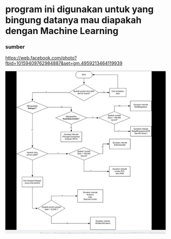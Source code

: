 # program ini digunakan untuk yang bingung datanya mau diapakah dengan Machine Learning



### sumber


https://web.facebook.com/photo?fbid=10159409762984887&set=gm.4959213464119939

![flowchart](reference.png)
